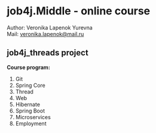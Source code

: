 # job4j.Middle - online course

Author: Veronika Lapenok Yurevna<br>
Mail: <veronika.lapenok@mail.ru><br>

## job4j_threads project

**Course program:**
1. Git
2. Spring Core
3. Thread
4. Web
5. Hibernate
6. Spring Boot
7. Microservices
8. Employment




